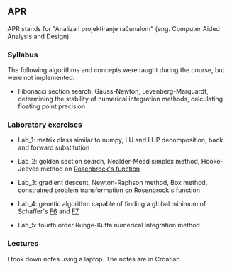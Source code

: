 ﻿## APR

APR stands for "Analiza i projektiranje računalom" (eng. Computer Aided Analysis and Design).

### Syllabus

The following algorithms and concepts were taught during the course, but were not implemented:
* Fibonacci section search, Gauss-Newton, Levenberg-Marquardt, determining the stability of numerical integration methods, calculating floating point precision

### Laboratory exercises

* Lab_1: matrix class similar to numpy, LU and LUP decomposition, back and forward substitution

* Lab_2: golden section search, Nealder-Mead simplex method, Hooke-Jeeves method on [Rosenbrock's function](https://en.wikipedia.org/wiki/Rosenbrock_function)

* Lab_3: gradient descent, Newton-Raphson method, Box method, constrained problem transformation on Rosenbrock's function

* Lab_4: genetic algorithm capable of finding a global minimum of Schaffer's [F6](https://www.cs.unm.edu/~neal.holts/dga/benchmarkFunction/schafferf6.html) and [F7](https://www.cs.unm.edu/~neal.holts/dga/benchmarkFunction/schafferf7.html)

* Lab_5: fourth order Runge-Kutta numerical integration method

### Lectures

I took down notes using a laptop. The notes are in Croatian.
